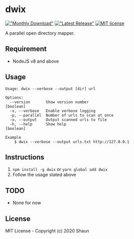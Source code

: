# dwix

[!["Monthly Download"](https://img.shields.io/npm/dm/dwix.svg)](https://npmjs.org/package/dwix)
[!["Latest Release"](https://img.shields.io/npm/v/dwix.svg)](https://github.com/ShaunLWM/dwix/releases/latest)
[![MIT license](https://img.shields.io/badge/license-MIT-green.svg)](https://github.com/ShaunLWM/dwix/blob/master/LICENSE)

A parallel open directory mapper.

## Requirement

- NodeJS v8 and above

## Usage

```
Usage: dwix --verbose --output [dir] url

Options:
  --version       Show version number                                  [boolean]
  -v, --verbose   Enable verbose logging
  -p, --parallel  Number of urls to scan at once
  -o, --output    Output scanned urls to file
  -h, --help      Show help                                            [boolean]

Example
    $ dwix --verbose --output urls.txt http://127.0.0.1
```

## Instructions

1. `npm install -g dwix` or `yarn global add dwix`
2. Follow the usage stated above

## TODO

- None for now

## License

MIT License - Copyright (c) 2020 Shaun
